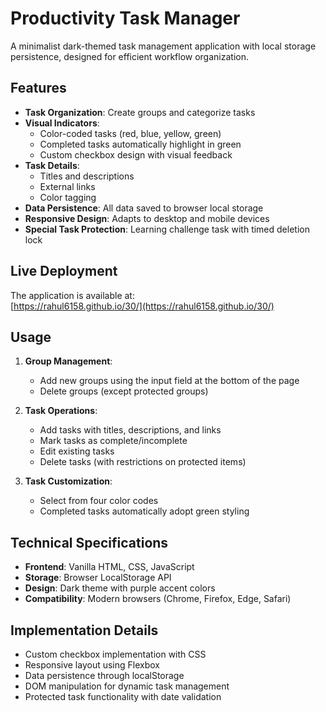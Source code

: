 # Productivity Task Manager

A minimalist dark-themed task management application with local storage persistence, designed for efficient workflow organization.

## Features

- **Task Organization**: Create groups and categorize tasks
- **Visual Indicators**: 
  - Color-coded tasks (red, blue, yellow, green)
  - Completed tasks automatically highlight in green
  - Custom checkbox design with visual feedback
- **Task Details**: 
  - Titles and descriptions
  - External links
  - Color tagging
- **Data Persistence**: All data saved to browser local storage
- **Responsive Design**: Adapts to desktop and mobile devices
- **Special Task Protection**: Learning challenge task with timed deletion lock

## Live Deployment

The application is available at:  
[https://rahul6158.github.io/30/](https://rahul6158.github.io/30/)

## Usage

1. **Group Management**:
   - Add new groups using the input field at the bottom of the page
   - Delete groups (except protected groups)

2. **Task Operations**:
   - Add tasks with titles, descriptions, and links
   - Mark tasks as complete/incomplete
   - Edit existing tasks
   - Delete tasks (with restrictions on protected items)

3. **Task Customization**:
   - Select from four color codes
   - Completed tasks automatically adopt green styling

## Technical Specifications

- **Frontend**: Vanilla HTML, CSS, JavaScript
- **Storage**: Browser LocalStorage API
- **Design**: Dark theme with purple accent colors
- **Compatibility**: Modern browsers (Chrome, Firefox, Edge, Safari)

## Implementation Details

- Custom checkbox implementation with CSS
- Responsive layout using Flexbox
- Data persistence through localStorage
- DOM manipulation for dynamic task management
- Protected task functionality with date validation
